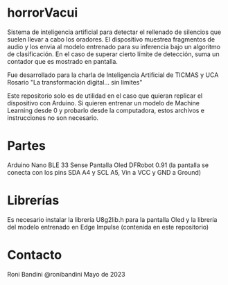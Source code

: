 # horrorVacui
Sistema de inteligencia artificial para detectar el rellenado de silencios que suelen llevar a cabo los oradores. El dispositivo muestrea fragmentos de audio y los envia al modelo entrenado para su inferencia bajo un algoritmo de clasificación. En el caso de superar cierto límite de detección, suma un contador que es mostrado en pantalla.

Fue desarrollado para la charla de Inteligencia Artificial de TICMAS y UCA Rosario "La transformación digital... sin limites"

Este repositorio solo es de utilidad en el caso que quieran replicar el dispositivo con Arduino. Si quieren entrenar un modelo de Machine Learning desde 0 y probarlo desde la computadora, estos archivos e instrucciones no son necesario.

# Partes
Arduino Nano BLE 33 Sense
Pantalla Oled DFRobot 0.91 (la pantalla se conecta con los pins SDA A4 y SCL A5, Vin a VCC y GND a Ground)

# Librerías
Es necesario instalar la librería U8g2lib.h para la pantalla Oled y la librería del modelo entrenado en Edge Impulse (contenida en este repositorio)

# Contacto
Roni Bandini @ronibandini
Mayo de 2023

